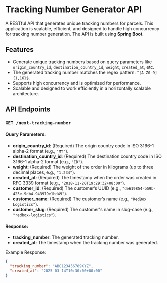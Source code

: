 # Tracking Number Generator API

A RESTful API that generates unique tracking numbers for parcels. This application is scalable, efficient, and designed to handle high concurrency for tracking number generation. The API is built using **Spring Boot**.

## Features

- Generate unique tracking numbers based on query parameters like `origin_country_id`, `destination_country_id`, `weight`, `created_at`, etc.
- The generated tracking number matches the regex pattern: `^[A-Z0-9]{1,16}$`.
- Supports high concurrency and is optimized for performance.
- Scalable and designed to work efficiently in a horizontally scalable architecture.

## API Endpoints

### `GET /next-tracking-number`

#### Query Parameters:

- **origin_country_id**: (Required) The origin country code in ISO 3166-1 alpha-2 format (e.g., `"MY"`).
- **destination_country_id**: (Required) The destination country code in ISO 3166-1 alpha-2 format (e.g., `"ID"`).
- **weight**: (Required) The weight of the order in kilograms (up to three decimal places, e.g., `"1.234"`).
- **created_at**: (Required) The timestamp when the order was created in RFC 3339 format (e.g., `"2018-11-20T19:29:32+08:00"`).
- **customer_id**: (Required) The customer’s UUID (e.g., `"de619854-b59b-425e-9db4-943979e1bd49"`).
- **customer_name**: (Required) The customer’s name (e.g., `"RedBox Logistics"`).
- **customer_slug**: (Required) The customer's name in slug-case (e.g., `"redbox-logistics"`).

#### Response:

- **tracking_number**: The generated tracking number.
- **created_at**: The timestamp when the tracking number was generated.

Example Response:
```json
{
  "tracking_number": "ABC123456789XYZ",
  "created_at": "2025-03-14T10:30:00+00:00"
}
